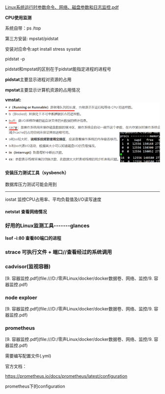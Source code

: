 [Linux系统运行时参数命令、网络、磁盘参数和日志监控.pdf](file:///D:/零声Linux/Linux/Linux运行时参数/Linux系统运行时参数命令、网络、磁盘参数和日志监控.pdf)

**CPU使用监测**

系统自带：ps /top

第三方安装: mpstat/pidstat

安装对应命令:apt install stress sysstat

pidstat 	-p

pidstat和mpstat的区别在于pidstat能指定进程的进程号

**pidstat**主要显示进程对资源的占用

**mpstat**主要显示计算机资源的占用情况

**vmstat:**![image-20230312184857586](images/image-20230312184857586.png)

#### 安装压力测试工具（sysbench）

数据库压力测试可能会用到

---

iostat 监控CPU占用率、平均负载值及I/O读写速度

#### netstat 查看网络情况

### 好用的Linux监测工具-------glances

#### lsof -i:80 查看80端口的进程

### strace 可执行文件 + 端口//查看经过的系统调用

### cadvisor(监视容器)

[9. 容器监控.pdf](file:///D:/零声Linux/docker/docker数据卷、网络、监控/9. 容器监控.pdf)

### node exploer

[9. 容器监控.pdf](file:///D:/零声Linux/docker/docker数据卷、网络、监控/9. 容器监控.pdf)

### prometheus

[9. 容器监控.pdf](file:///D:/零声Linux/docker/docker数据卷、网络、监控/9. 容器监控.pdf)

需要编写配置文件(.yml)

官方文档：

https://prometheus.io/docs/prometheus/latest/configuration

prometheus下的configuration
